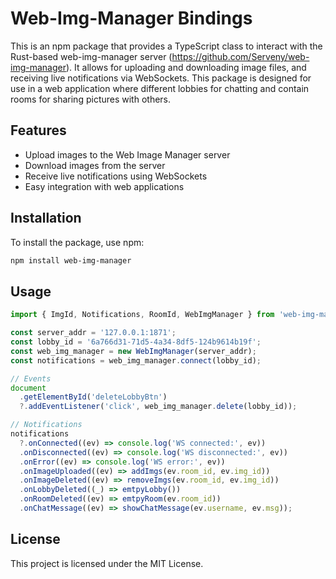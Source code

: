 # Web-Img-Manager Bindings

This is an npm package that provides a TypeScript class to interact with the Rust-based web-img-manager server (https://github.com/Serveny/web-img-manager). It allows for uploading and downloading image files, and receiving live notifications via WebSockets. This package is designed for use in a web application where different lobbies for chatting and contain rooms for sharing pictures with others.

## Features

- Upload images to the Web Image Manager server
- Download images from the server
- Receive live notifications using WebSockets
- Easy integration with web applications

## Installation

To install the package, use npm:

```sh
npm install web-img-manager
```

## Usage

```typescript
import { ImgId, Notifications, RoomId, WebImgManager } from 'web-img-manager';

const server_addr = '127.0.0.1:1871';
const lobby_id = '6a766d31-71d5-4a34-8df5-124b9614b19f';
const web_img_manager = new WebImgManager(server_addr);
const notifications = web_img_manager.connect(lobby_id);

// Events
document
  .getElementById('deleteLobbyBtn')
  ?.addEventListener('click', web_img_manager.delete(lobby_id));

// Notifications
notifications
  ?.onConnected((ev) => console.log('WS connected:', ev))
  .onDisconnected((ev) => console.log('WS disconnected:', ev))
  .onError((ev) => console.log('WS error:', ev))
  .onImageUploaded((ev) => addImgs(ev.room_id, ev.img_id))
  .onImageDeleted((ev) => removeImgs(ev.room_id, ev.img_id))
  .onLobbyDeleted((_) => emtpyLobby())
  .onRoomDeleted((ev) => emtpyRoom(ev.room_id))
  .onChatMessage((ev) => showChatMessage(ev.username, ev.msg));
```

## License

This project is licensed under the MIT License.
